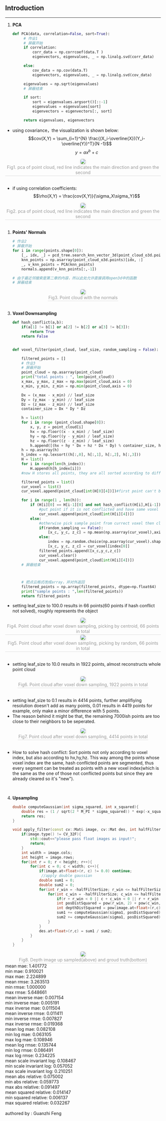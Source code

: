 ## Introduction
---------------

1. **PCA**
   ~~~ python
   def PCA(data, correlation=False, sort=True):
        # 作业1
        # 屏蔽开始
        if correlation:
            corr_data = np.corrcoef(data.T )
            eigenvectors, eigenvalues, _ = np.linalg.svd(corr_data)        

        else:
            cov_data = np.cov(data.T)
            eigenvectors, eigenvalues, _ = np.linalg.svd(cov_data)

        eigenvalues = np.sqrt(eigenvalues)
        # 屏蔽结束

        if sort:
            sort = eigenvalues.argsort()[::-1]
            eigenvalues = eigenvalues[sort]
            eigenvectors = eigenvectors[:, sort]

        return eigenvalues, eigenvectors
    ~~~

* using covariance，the visualization is shown below:
  $$cov(X,Y) = \sum_{i=1}^{N} \frac{(X_i-\overline{X})(Y_i-\overline{Y})^T}{N -1}$$
  $$y = ax^b + c$$

<center>
    <img style="border-radius: 0.3125em;
    box-shadow: 0 2px 4px 0 rgba(34,36,38,.12),0 2px 10px 0 rgba(34,36,38,.08);" 
    src="./figures/figure1.png";class ="half">
    <br>
    <div style="color:orange; border-bottom: 1px solid #d9d9d9;
    display: inline-block;
    color: #999;
    padding: 2px;">Fig1. pca of point cloud, red line indicates the main direction and green the second</div>
</center>
<br>

* if using correlation coefficients:
  $$\rho(X,Y) = \frac{cov(X,Y)}{\sigma_X\sigma_Y}$$

<center>
    <img style="border-radius: 0.3125em;
    box-shadow: 0 2px 4px 0 rgba(34,36,38,.12),0 2px 10px 0 rgba(34,36,38,.08);" 
    src="./figures/2.png">
    <br>
    <div style="color:orange; border-bottom: 1px solid #d9d9d9;
    display: inline-block;
    color: #999;
    padding: 2px;">Fig2. pca of point cloud, red line indicates the main direction and green the second</div>
</center>
<br>

1. **Points' Normals**
    ~~~python
    # 作业2
    # 屏蔽开始
    for i in range(points.shape[0]):
        [_, idx, _] = pcd_tree.search_knn_vector_3d(point_cloud_o3d.points[i], 20)
        knn_points = np.asarray(point_cloud_o3d.points)[idx, :]
        _, v_knn_points = PCA(knn_points)
        normals.append(v_knn_points[:,-1])

    # 由于最近邻搜索是第二章的内容，所以此处允许直接调用open3d中的函数
    # 屏蔽结束
    ~~~
<center>
    <img style="border-radius: 0.3125em;
    box-shadow: 0 2px 4px 0 rgba(34,36,38,.12),0 2px 10px 0 rgba(34,36,38,.08);" 
    src="./figures/normals.png">
    <br>
    <div style="color:orange; border-bottom: 1px solid #d9d9d9;
    display: inline-block;
    color: #999;
    padding: 2px;">Fig3. Point cloud with the normals</div>
</center>
<br>

3. **Voxel Downsampling**
    ~~~python
    def hash_conflict(a,b):
        if(a[1] != b[1] or a[2] != b[2] or a[3] != b[3]):
            return True
        return False


    def voxel_filter(point_cloud, leaf_size, random_sampling = False):

        filtered_points = []
        # 作业3
        # 屏蔽开始
        point_cloud = np.asarray(point_cloud)
        print("total points : ", len(point_cloud))
        x_max, y_max, z_max = np.max(point_cloud,axis = 0)
        x_min, y_min, z_min = np.min(point_cloud,axis = 0)

        Dx = (x_max - x_min) // leaf_size
        Dy = (y_max - y_min) // leaf_size
        Dz = (z_max - z_min) // leaf_size
        container_size = Dx * Dy * Dz 

        h = list() 
        for i in range (point_cloud.shape[0]):
            x, y, z = point_cloud[i]
            hx = np.floor((x - x_min) / leaf_size)
            hy = np.floor((y - y_min) / leaf_size)
            hz = np.floor((z - z_min) / leaf_size)
            h.append([(hx + hy * Dx + hz * Dx * Dy) % container_size, hx, hy, hz, i])#storing pair
        h = np.asarray(h)
        h_index = np.lexsort((h[:,0], h[:,1], h[:,2], h[:,3]))
        H = list()
        for i in range(len(h_index)):
            H.append(h[h_index[i]])
        #now H stores all points, they are all sorted according to different dimensions(h,hx,hy,hz)
    
        filtered_points = list()
        cur_voxel = list()
        cur_voxel.append(point_cloud[int(H[0][4])])#first point can't be conflicted by definition. also avoiding empty cur_voxel

        for i in range(1 , len(h)):
            if (H[i][0] == H[i-1][0] and not hash_conflict(H[i],H[i-1])):
                #put point if it is not conflicted and have same voxel index.
                cur_voxel.append(point_cloud[int(H[i][4])])
            else:
                #otherwise pick sample point from currect voxel then clear it and add this point into it 
                if(random_sampling == False):
                    [x_c, y_c, z_c] = np.mean(np.asarray(cur_voxel),axis = 0)
                else:
                    index = np.random.choice(np.asarray(cur_voxel).shape[0], 1)
                    [x_c, y_c, z_c] = cur_voxel[index[0]]
                filtered_points.append([x_c,y_c,z_c])
                cur_voxel.clear()
                cur_voxel.append(point_cloud[int(H[i][4])])
        # 屏蔽结束



        # 把点云格式改成array，并对外返回
        filtered_points = np.array(filtered_points, dtype=np.float64)
        print("sample points : ",len(filtered_points))
        return filtered_points
    ~~~


* setting leaf_size to 100.0 results in 66 points(60 points if hash conflict not solved), roughly represents the object
<center>
    <img style="border-radius: 0.3125em;
    box-shadow: 0 2px 4px 0 rgba(34,36,38,.12),0 2px 10px 0 rgba(34,36,38,.08);" 
    src="./figures/66.png">
    <br>
    <div style="color:orange; border-bottom: 1px solid #d9d9d9;
    display: inline-block;
    color: #999;
    padding: 2px;">Fig4. Point cloud after voxel down sampling, picking by centroid, 66 points in total</div>
</center>
<center>
    <img style="border-radius: 0.3125em;
    box-shadow: 0 2px 4px 0 rgba(34,36,38,.12),0 2px 10px 0 rgba(34,36,38,.08);" 
    src="./figures/66_random.png">
    <br>
    <div style="color:orange; border-bottom: 1px solid #d9d9d9;
    display: inline-block;
    color: #999;
    padding: 2px;">Fig5. Point cloud after voxel down sampling, picking by random, 66 points in total</div>
</center>
<br>

* setting leaf_size to 10.0 results in 1922 points, almost reconstructs whole point cloud
<center>
    <img style="border-radius: 0.3125em;
    box-shadow: 0 2px 4px 0 rgba(34,36,38,.12),0 2px 10px 0 rgba(34,36,38,.08);" 
    src="./figures/1922.png">
    <br>
    <div style="color:orange; border-bottom: 1px solid #d9d9d9;
    display: inline-block;
    color: #999;
    padding: 2px;">Fig6. Point cloud after voxel down sampling, 1922 points in total</div>
</center>
<br>

* setting leaf_size to 0.1 results in 4414 points, further amplifiying resolution doesn't add as many points, 0.01 results in 4419 points for example, only make a minor difference with 5 points.
* The reason behind it might be that, the remaining 7000ish points are too close to their neighbors to be seperated.

<center>
    <img style="border-radius: 0.3125em;
    box-shadow: 0 2px 4px 0 rgba(34,36,38,.12),0 2px 10px 0 rgba(34,36,38,.08);" 
    src="./figures/4414.png">
    <br>
    <div style="color:orange; border-bottom: 1px solid #d9d9d9;
    display: inline-block;
    color: #999;
    padding: 2px;">Fig7. Point cloud after voxel down sampling, 4414 points in total</div>
</center>

<br>

* How to  solve hash conflict:
    Sort points not only according to voxel index, but also according to hx,hy,hz. This way among the points whose voxel index are the same, hash conflicted points are segmented, thus every segment can be treated as points with a new voxel index(which is the same as the one of those not conflicted points but since they are already cleared so it's "new").
<br>  


4. **Upsampling**
    ~~~c++
    double computeGaussian(int sigma_squared, int x_squared){
        double res = (1 / sqrt(2 * M_PI * sigma_squared)) * exp(-x_squared / (2 * sigma_squared));
        return res;
    }

    void apply_filter(const cv::Mat& image, cv::Mat des, int halfFilterSize, int sigma1, int sigma2){//give float img
        if(image.type() != CV_32F){
            std::cout<<"please pass float images as input!";
            return;
        }
        int width = image.cols;
        int height = image.rows;
        for(int r = 0; r < height; r++){
            for(int c = 0; c < width; c++){
                if(image.at<float>(r, c) != 0.0) continue;
                 //apply double gaussian
                double sum1 = 0;
                double sum2 = 0;
                for(int r_win = -halfFilterSize; r_win <= halfFilterSize; r_win++){
                    for(int c_win = -halfFilterSize; c_win <= halfFilterSize; c_win++){
                        if(r + r_win < 0 || c + c_win < 0 || r + r_win >= height || c + c_win >= width || image.at<float>(r+r_win, c+c_win) == 0.0) continue;
                        int posDistSquared = pow(r_win, 2) + pow(c_win, 2);
                        int depthDistSquared = pow(image.at<float>(r,c) - image.at<float>(r + r_win, c + c_win), 2);
                        sum1 += computeGaussian(sigma1, posDistSquared) * computeGaussian(sigma2, depthDistSquared) * image.at<float>(r + r_win , c + c_win);
                        sum2 += computeGaussian(sigma1, posDistSquared) * computeGaussian(sigma2, depthDistSquared);
                    }
                }
                des.at<float>(r,c) = sum1 / sum2;
            }
        }
    }
    ~~~
<center>
    <img style="border-radius: 0.3125em;
    box-shadow: 0 2px 4px 0 rgba(34,36,38,.12),0 2px 10px 0 rgba(34,36,38,.08);" 
    src="./figures/jet.png">
    <br>
    <div style="color:orange; border-bottom: 1px solid #d9d9d9;
    display: inline-block;
    color: #999;
    padding: 2px;">Fig8. Depth image up sampled(above) and groud truth(bottom)</div>
</center>
mean mae: 1.401772 <br>
min  mae: 0.910021 <br>
max  mae: 2.224899 <br>
mean rmse: 3.263513 <br>
min  rmse: 1.000000 <br>
max  rmse: 5.648661 <br>
mean inverse mae: 0.007154 <br>
min  inverse mae: 0.005191 <br>
max  inverse mae: 0.011504 <br>
mean inverse rmse: 0.011411 <br>
min  inverse rmse: 0.007827 <br>
max  inverse rmse: 0.019368 <br>
mean log mae: 0.082108 <br>
min  log mae: 0.063105 <br>
max  log mae: 0.108946 <br>
mean log rmse: 0.135744 <br>
min  log rmse: 0.086491 <br>
max  log rmse: 0.234225 <br>
mean scale invariant log: 0.108467 <br>
min  scale invariant log: 0.057052 <br>
max  scale invariant log: 0.210251 <br>
mean abs relative: 0.075002 <br>
min  abs relative: 0.059773 <br>
max  abs relative: 0.091497 <br>
mean squared relative: 0.014147 <br>
min  squared relative: 0.006137 <br>
max  squared relative: 0.032267<br>

<br>
authored by : Guanzhi Feng